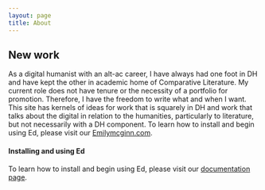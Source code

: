```yaml
---
layout: page
title: About
---
```

## New work
As a digital humanist with an alt-ac career, I have always had one foot in DH and have kept the other in academic home of Comparative Literature. My current role does not have tenure or the necessity of a portfolio for promotion. Therefore, I have the freedom to write what and when I want. This site has kernels of ideas for work that is squarely in DH and work that talks about the digital in relation to the humanities, particularly to literature, but not necessarily with a DH component.
To learn how to install and begin using Ed, please visit our
[Emilymcginn.com](https://emilymcginn.com/).





#### Installing and using Ed

To learn how to install and begin using Ed, please visit our
[documentation page](http://minicomp.github.io/ed/documentation).
